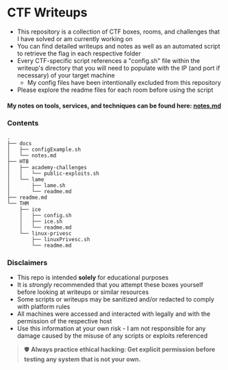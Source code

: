 CTF Writeups
============

- This repository is a collection of CTF boxes, rooms, and challenges that I have solved or am currently working on
- You can find detailed writeups and notes as well as an automated script to retrieve the flag in each respective folder
- Every CTF-specific script references a "config.sh" file within the writeup's directory that you will need to populate with the IP (and port if necessary) of your target machine
    - My config files have been intentionally excluded from this repository
- Please explore the readme files for each room before using the script

#### My notes on tools, services, and techniques can be found here: **[notes.md](docs/notes.md)**


### Contents

```
.
├── docs
│   ├── configExample.sh
│   └── notes.md
├── HTB
│   ├── academy-challenges
│   │   └── public-exploits.sh
│   └── lame
│       ├── lame.sh
│       └── readme.md
├── readme.md
└── THM
    ├── ice
    │   ├── config.sh
    │   ├── ice.sh
    │   └── readme.md
    └── linux-privesc
        ├── linuxPrivesc.sh
        └── readme.md
```

### Disclaimers

- This repo is intended **solely** for educational purposes
- It is *strongly* recommended that you attempt these boxes yourself before looking at writeups or similar resources
- Some scripts or writeups may be sanitized and/or redacted to comply with platform rules
- All machines were accessed and interacted with legally and with the permission of the respective host
- Use this information at your own risk - I am not responsible for any damage caused by the misuse of any scripts or exploits referenced

> 🛡️ **Always practice ethical hacking: Get explicit permission before testing any system that is not your own.**